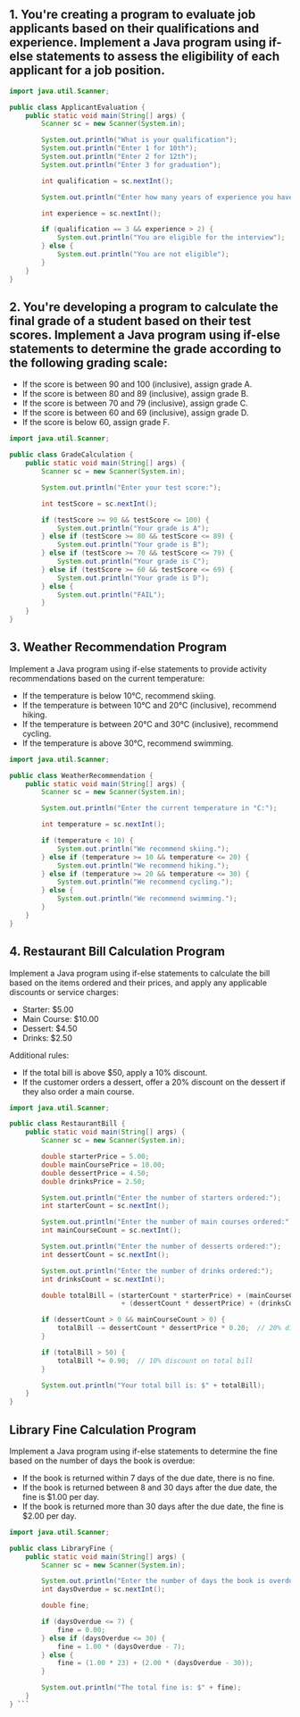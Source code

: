 
## 1. You're creating a program to evaluate job applicants based on their qualifications and experience. Implement a Java program using if-else statements to assess the eligibility of each applicant for a job position.

```java
import java.util.Scanner;

public class ApplicantEvaluation {
    public static void main(String[] args) {
        Scanner sc = new Scanner(System.in);

        System.out.println("What is your qualification");
        System.out.println("Enter 1 for 10th");
        System.out.println("Enter 2 for 12th");
        System.out.println("Enter 3 for graduation");

        int qualification = sc.nextInt(); 

        System.out.println("Enter how many years of experience you have");

        int experience = sc.nextInt();

        if (qualification == 3 && experience > 2) {
            System.out.println("You are eligible for the interview");
        } else {
            System.out.println("You are not eligible");
        }
    }
}
```

## 2. You're developing a program to calculate the final grade of a student based on their test scores. Implement a Java program using if-else statements to determine the grade according to the following grading scale:
- If the score is between 90 and 100 (inclusive), assign grade A.
- If the score is between 80 and 89 (inclusive), assign grade B.
- If the score is between 70 and 79 (inclusive), assign grade C.
- If the score is between 60 and 69 (inclusive), assign grade D.
- If the score is below 60, assign grade F.

```java
import java.util.Scanner;

public class GradeCalculation {
    public static void main(String[] args) {
        Scanner sc = new Scanner(System.in);

        System.out.println("Enter your test score:");

        int testScore = sc.nextInt();

        if (testScore >= 90 && testScore <= 100) {
            System.out.println("Your grade is A");
        } else if (testScore >= 80 && testScore <= 89) {
            System.out.println("Your grade is B");
        } else if (testScore >= 70 && testScore <= 79) {
            System.out.println("Your grade is C");
        } else if (testScore >= 60 && testScore <= 69) {
            System.out.println("Your grade is D");
        } else {
            System.out.println("FAIL");
        }
    }
}

```
## 3. Weather Recommendation Program
Implement a Java program using if-else statements to provide activity recommendations based on the current temperature:
- If the temperature is below 10°C, recommend skiing.
- If the temperature is between 10°C and 20°C (inclusive), recommend hiking.
- If the temperature is between 20°C and 30°C (inclusive), recommend cycling.
- If the temperature is above 30°C, recommend swimming.

```java
import java.util.Scanner;

public class WeatherRecommendation {
    public static void main(String[] args) {
        Scanner sc = new Scanner(System.in);

        System.out.println("Enter the current temperature in °C:");

        int temperature = sc.nextInt();

        if (temperature < 10) {
            System.out.println("We recommend skiing.");
        } else if (temperature >= 10 && temperature <= 20) {
            System.out.println("We recommend hiking.");
        } else if (temperature >= 20 && temperature <= 30) {
            System.out.println("We recommend cycling.");
        } else {
            System.out.println("We recommend swimming.");
        }
    }
}
```

## 4. Restaurant Bill Calculation Program

Implement a Java program using if-else statements to calculate the bill based on the items ordered and their prices, and apply any applicable discounts or service charges:
- Starter: $5.00
- Main Course: $10.00
- Dessert: $4.50
- Drinks: $2.50

Additional rules:
- If the total bill is above $50, apply a 10% discount.
- If the customer orders a dessert, offer a 20% discount on the dessert if they also order a main course.

```java
import java.util.Scanner;

public class RestaurantBill {
    public static void main(String[] args) {
        Scanner sc = new Scanner(System.in);

        double starterPrice = 5.00;
        double mainCoursePrice = 10.00;
        double dessertPrice = 4.50;
        double drinksPrice = 2.50;

        System.out.println("Enter the number of starters ordered:");
        int starterCount = sc.nextInt();

        System.out.println("Enter the number of main courses ordered:");
        int mainCourseCount = sc.nextInt();

        System.out.println("Enter the number of desserts ordered:");
        int dessertCount = sc.nextInt();

        System.out.println("Enter the number of drinks ordered:");
        int drinksCount = sc.nextInt();

        double totalBill = (starterCount * starterPrice) + (mainCourseCount * mainCoursePrice)
                            + (dessertCount * dessertPrice) + (drinksCount * drinksPrice);

        if (dessertCount > 0 && mainCourseCount > 0) {
            totalBill -= dessertCount * dessertPrice * 0.20;  // 20% discount on desserts
        }

        if (totalBill > 50) {
            totalBill *= 0.90;  // 10% discount on total bill
        }

        System.out.println("Your total bill is: $" + totalBill);
    }
}
```

## Library Fine Calculation Program

Implement a Java program using if-else statements to determine the fine based on the number of days the book is overdue:
- If the book is returned within 7 days of the due date, there is no fine.
- If the book is returned between 8 and 30 days after the due date, the fine is $1.00 per day.
- If the book is returned more than 30 days after the due date, the fine is $2.00 per day.


```java
import java.util.Scanner;

public class LibraryFine {
    public static void main(String[] args) {
        Scanner sc = new Scanner(System.in);

        System.out.println("Enter the number of days the book is overdue:");
        int daysOverdue = sc.nextInt();

        double fine;

        if (daysOverdue <= 7) {
            fine = 0.00;
        } else if (daysOverdue <= 30) {
            fine = 1.00 * (daysOverdue - 7);
        } else {
            fine = (1.00 * 23) + (2.00 * (daysOverdue - 30));
        }

        System.out.println("The total fine is: $" + fine);
    }
} ```
